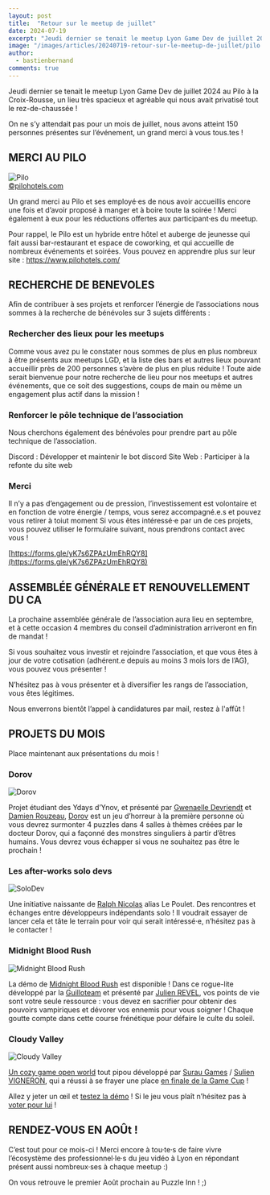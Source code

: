 ```yaml
---
layout: post
title:  "Retour sur le meetup de juillet"
date: 2024-07-19
excerpt: "Jeudi dernier se tenait le meetup Lyon Game Dev de juillet 2024 au Pilo à la Croix-Rousse, un lieu très spacieux et agréable qui nous avait privatisé tout le rez-de-chaussée ! On ne s’y attendait pas pour..."
image: "/images/articles/20240719-retour-sur-le-meetup-de-juillet/pilo.png"
author: 
  - bastienbernand
comments: true
---
```

Jeudi dernier se tenait le meetup Lyon Game Dev de juillet 2024 au Pilo à la Croix-Rousse, un lieu très spacieux et agréable qui nous avait privatisé tout le rez-de-chaussée !

On ne s’y attendait pas pour un mois de juillet, nous avons atteint 150 personnes présentes sur l’événement, un grand merci à vous tous.tes !



## MERCI AU PILO

<div class="box alt">
    <div class="row 50% uniform">
	<div class="6u">
        <span class="image fit">
            <img src="{{ "/images/articles/20240719-retour-sur-le-meetup-de-juillet/pilo.png" | absolute_url }}" alt="Pilo" />
        </span>
        <figcaption><a href="http://pilohotels.com">©pilohotels.com</a></figcaption>
    </div>
    </div>
</div>

Un grand merci au Pilo et ses employé·es de nous avoir accueillis encore une fois et d’avoir proposé à manger et à boire toute la soirée ! Merci également à eux pour les réductions offertes aux participant·es du meetup.

Pour rappel, le Pilo est un hybride entre hôtel et auberge de jeunesse qui fait aussi bar-restaurant et espace de coworking, et qui accueille de nombreux événements et soirées. Vous pouvez en apprendre plus sur leur site : [https://www.pilohotels.com/ ](https://www.pilohotels.com/)



## RECHERCHE DE BENEVOLES

Afin de contribuer à ses projets et renforcer l’énergie de l’associations nous sommes à la recherche de bénévoles sur 3 sujets différents :

### Rechercher des lieux pour les meetups

Comme vous avez pu le constater nous sommes de plus en plus nombreux à être présents aux meetups LGD, et la liste des bars et autres lieux pouvant accueillir près de 200 personnes s’avère de plus en plus réduite !
Toute aide serait bienvenue pour notre recherche de lieu pour nos meetups et autres événements, que ce soit des suggestions, coups de main ou même un engagement plus actif dans la mission !


### Renforcer le pôle technique de l’association

Nous cherchons également des bénévoles pour prendre part au pôle technique de l’association.

Discord : Développer et maintenir le bot discord
Site Web : Participer à la refonte du site web


### Merci

Il n’y a pas d’engagement ou de pression, l’investissement est volontaire et en fonction de votre énergie / temps, vous serez accompagné.e.s et pouvez vous retirer à toiut moment
Si vous êtes intéressé·e par un de ces projets, vous pouvez utiliser le formulaire suivant, nous prendrons contact avec vous ! 

[https://forms.gle/yK7s6ZPAzUmEhRQY8](https://forms.gle/yK7s6ZPAzUmEhRQY8)

## ASSEMBLÉE GÉNÉRALE ET RENOUVELLEMENT DU CA

La prochaine assemblée générale de l’association aura lieu en septembre, et à cette occasion 4 membres du conseil d’administration arriveront en fin de mandat !

Si vous souhaitez vous investir et rejoindre l’association, et que vous êtes à jour de votre cotisation (adhérent.e depuis au moins 3 mois lors de l’AG), vous pouvez vous présenter !

N’hésitez pas à vous présenter et à diversifier les rangs de l’association, vous êtes légitimes.

Nous enverrons bientôt l’appel à candidatures par mail, restez à l'affût !


## PROJETS DU MOIS

Place maintenant aux présentations du mois !

### Dorov

<div class="box alt">
    <div class="row 50% uniform">
	<div class="6u">
        <span class="image fit">
            <img src="{{ "/images/articles/20240719-retour-sur-le-meetup-de-juillet/dorov.png" | absolute_url }}" alt="Dorov" />
        </span>
    </div>
    </div>
</div>

Projet étudiant des Ydays d’Ynov, et présenté par [Gwenaelle Devriendt](https://www.linkedin.com/in/gwenaelle-devriendt-3144a5143/) et [Damien Rouzeau](https://www.linkedin.com/in/damien-rouzeau-8422801a0/), [Dorov](https://arcaname.itch.io/dorov) est un jeu d’horreur à la première personne où vous devrez surmonter 4 puzzles dans 4 salles à thèmes créées par le docteur Dorov, qui a façonné des monstres singuliers à partir d’êtres humains. Vous devrez vous échapper si vous ne souhaitez pas être le prochain !


### Les after-works solo devs

<div class="box alt">
    <div class="row 50% uniform">
	<div class="6u">
        <span class="image fit">
            <img src="{{ "/images/articles/20240719-retour-sur-le-meetup-de-juillet/SoloDev.png" | absolute_url }}" alt="SoloDev" />
        </span>
    </div>
    </div>
</div>

Une initiative naissante de [Ralph Nicolas](https://www.linkedin.com/in/ralph-nicolas-ba175818a/) alias Le Poulet. Des rencontres et échanges entre développeurs indépendants solo !
Il voudrait essayer de lancer cela et tâte le terrain pour voir qui serait intéressé·e, n’hésitez pas à le contacter !

### Midnight Blood Rush


<div class="box alt">
    <div class="row 50% uniform">
	<div class="6u">
        <span class="image fit">
            <img src="{{ "/images/articles/20240719-retour-sur-le-meetup-de-juillet/MidnightBloodRush.png" | absolute_url }}" alt="Midnight Blood Rush" />
        </span>
    </div>
    </div>
</div>

La démo de [Midnight Blood Rush](https://store.steampowered.com/app/2502310/Midnight_Blood_Rush/) est disponible !
Dans ce rogue-lite développé par la [Guilloteam](https://guilloteam.fr/) et présenté par [Julien REVEL](https://www.linkedin.com/in/julien-revel-443b70113/), vos points de vie sont votre seule ressource : vous devez en sacrifier pour obtenir des pouvoirs vampiriques et dévorer vos ennemis pour vous soigner !
Chaque goutte compte dans cette course frénétique pour défaire le culte du soleil.


### Cloudy Valley

<div class="box alt">
    <div class="row 50% uniform">
	<div class="6u">
        <span class="image fit">
            <img src="{{ "/images/articles/20240719-retour-sur-le-meetup-de-juillet/CloudyValley.png" | absolute_url }}" alt="Cloudy Valley" />
        </span>
    </div>
    </div>
</div>

[Un cozy game open world](https://store.steampowered.com/app/2600720/Cloudy_Valley/) tout pipou développé par [Surau Games](https://www.linkedin.com/company/surau-games?originalSubdomain=fr) / [Sulien VIGNERON](https://www.linkedin.com/company/surau-games?originalSubdomain=fr), qui a réussi à se frayer une place [en finale de la Game Cup](https://www.lagamecup.com/presentation-des-projets-boss/) !

Allez y jeter un œil et [testez la démo](https://store.steampowered.com/app/2600720/Cloudy_Valley/) ! Si le jeu vous plaît n’hésitez pas à [voter pour lui](https://www.lagamecup.com/presentation-des-projets-boss/) !


## RENDEZ-VOUS EN AOÛt !

C’est tout pour ce mois-ci ! 
Merci encore à tou·te·s de faire vivre l’écosystème des professionnel·le·s du jeu vidéo à Lyon en répondant présent aussi nombreux·ses à chaque meetup :)

On vous retrouve le premier Août prochain au Puzzle Inn ! ;)

